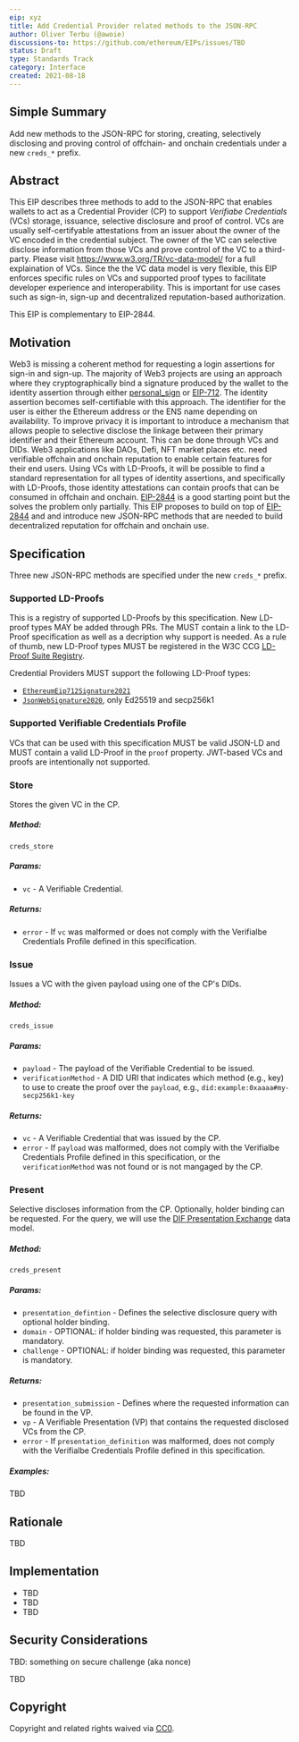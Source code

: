 ```yaml
---
eip: xyz
title: Add Credential Provider related methods to the JSON-RPC
author: Oliver Terbu (@awoie)
discussions-to: https://github.com/ethereum/EIPs/issues/TBD
status: Draft
type: Standards Track
category: Interface
created: 2021-08-18
---
```


<!--You can leave these HTML comments in your merged EIP and delete the visible duplicate text guides, they will not appear and may be helpful to refer to if you edit it again. This is the suggested template for new EIPs. Note that an EIP number will be assigned by an editor. When opening a pull request to submit your EIP, please use an abbreviated title in the filename, `eip-draft_title_abbrev.md`. The title should be 44 characters or less.-->

## Simple Summary
<!--"If you can't explain it simply, you don't understand it well enough." Provide a simplified and layman-accessible explanation of the EIP.-->
Add new methods to the JSON-RPC for storing, creating, selectively disclosing and proving control of offchain- and onchain credentials under a new `creds_*` prefix.

## Abstract
<!--A short (~200 word) description of the technical issue being addressed.-->

This EIP describes three methods to add to the JSON-RPC that enables wallets to act as a Credential Provider (CP) to support *Verifiabe Credentials* (VCs) storage, issuance, selective disclosure and proof of control. VCs are usually self-certifyable attestations from an issuer about the owner of the VC encoded in the credential subject. The owner of the VC can selective disclose information from those VCs and prove control of the VC to a third-party. Please visit https://www.w3.org/TR/vc-data-model/ for a full explaination of VCs. Since the the VC data model is very flexible, this EIP enforces specific rules on VCs and supported proof types to facilitate developer experience and interoperability. This is important for use cases such as sign-in, sign-up and decentralized reputation-based authorization.

This EIP is complementary to EIP-2844.

## Motivation
<!--The motivation is critical for EIPs that want to change the Ethereum protocol. It should clearly explain why the existing protocol specification is inadequate to address the problem that the EIP solves. EIP submissions without sufficient motivation may be rejected outright.-->

Web3 is missing a coherent method for requesting a login assertions for sign-in and sign-up. The majority of Web3 projects are using an approach where they cryptographically bind a signature produced by the wallet to the identity assertion through either [personal_sign]() or [EIP-712](). The identity assertion becomes self-certifiable with this approach. The identifier for the user is either the Ethereum address or the ENS name depending on availability. To improve privacy it is important to introduce a mechanism that allows people to selective disclose the linkage between their primary identifier and their Ethereum account. This can be done through VCs and DIDs. Web3 applications like DAOs, Defi, NFT market places etc. need verifiable offchain and onchain reputation to enable certain features for their end users. Using VCs with LD-Proofs, it will be possible to find a standard representation for all types of identity assertions, and specifically with LD-Proofs, those identity attestations can contain proofs that can be consumed in offchain and onchain. [EIP-2844]() is a good starting point but the solves the problem only partially. This EIP proposes to build on top of [EIP-2844]() and and introduce new JSON-RPC methods that are needed to build decentralized reputation for offchain and onchain use.

<!-- example copied from eip2844
There has been one main previous effort ([#130](https://github.com/ethereum/EIPs/issues/130), [#1098](https://github.com/ethereum/EIPs/pull/1098)) to add decryption to Ethereum wallets in a standard way. This previous approach used a non standard way to encode and represent data encrypted using `x25519-xsalsa20-poly1305`. While this approach does provide a functional way to add encryption support to wallets, it does not take into account similar work that has gone into standardizing the way encrypted data is represented, namely using [JOSE](https://datatracker.ietf.org/wg/jose/documents/) and [COSE](https://datatracker.ietf.org/wg/cose/documents/). Both of these are standards from IETF for representing signed and encrypted objects. Another shortcoming of the previous approach is that it's impossible to retrieve the `x25519` public key from another user if only an Ethereum address is known. Public key discoverability is at the core of the work that is happening with the [W3C DID standard](https://w3c.github.io/did-core), where given a DID a document which contains public keys can always be discovered. Implementations of this standard already exist and are adopted within the Ethereum community, e.g. [`did:ethr`](https://github.com/decentralized-identity/ethr-did-resolver/) and [`did:3`](https://github.com/3box/3id-resolver). Interoperability between JOSE/COSE and DIDs [already exists](https://github.com/decentralized-identity/did-jwt), and work is being done to [strengthen it](https://github.com/decentralized-identity/did-jose-extensions). Adding support for JOSE/COSE and DIDs will enable Ethereum wallets to support a wide range of new use cases such as more traditional authentication using JWTs, as well as new emerging technologies such as [Secure Data Stores](https://identity.foundation/secure-data-store/) and [encrypted data in IPFS](https://github.com/ipld/specs/pull/269).
-->

## Specification
Three new JSON-RPC methods are specified under the new `creds_*` prefix.

### Supported LD-Proofs

This is a registry of supported LD-Proofs by this specification. New LD-proof types MAY be added through PRs. The 
MUST contain a link to the LD-Proof specification as well as a decription why support is  needed. As a rule of thumb, 
new LD-Proof types MUST be registered in the W3C CCG [LD-Proof Suite Registry](https://w3c-ccg.github.io/ld-cryptosuite-registry/).

Credential Providers MUST support the following LD-Proof types:
- [`EthereumEip712Signature2021`](TBD)
- [`JsonWebSignature2020`](https://github.com/w3c-ccg/lds-jws2020), only Ed25519 and secp256k1


### Supported Verifiable Credentials Profile

VCs that can be used with this specification MUST be valid JSON-LD and MUST contain a valid LD-Proof in the `proof` property. JWT-based VCs and proofs are intentionally not supported.

### Store

Stores the given VC in the CP.

##### Method: 

`creds_store`

##### Params:

* `vc` - A Verifiable Credential.

##### Returns:

* `error` - If `vc` was malformed or does not comply with the Verifialbe Credentials Profile defined in this specification.

### Issue

Issues a VC with the given payload using one of the CP's DIDs.

##### Method: 

`creds_issue`

##### Params:

* `payload` - The payload of the Verifiable Credential to be issued.
* `verificationMethod` - A DID URI that indicates which method (e.g., key) to use to create the proof over the `payload`, e.g., `did:example:0xaaaa#my-secp256k1-key`

##### Returns:

* `vc` - A Verifiable Credential that was issued by the CP. 
* `error` - If `payload` was malformed, does not comply with the Verifialbe Credentials Profile defined in this specification, or the `verificationMethod` was not found or is not mangaged by the CP.

### Present

Selective discloses information from the CP. Optionally, holder binding can be requested. For the query, 
we will use the [DIF Presentation Exchange](https://identity.foundation/presentation-exchange/) data model. 

##### Method: 

`creds_present`

##### Params:

* `presentation_defintion` - Defines the selective disclosure query with optional holder binding.
* `domain` - OPTIONAL: if holder binding was requested, this parameter is mandatory.
* `challenge` - OPTIONAL: if holder binding was requested, this parameter is mandatory. 

##### Returns:

* `presentation_submission` - Defines where the requested information can be found in the VP.
* `vp` - A Verifiable Presentation (VP) that contains the requested disclosed VCs from the CP.
* `error` - If `presentation_definition` was malformed, does not comply with the Verifialbe Credentials Profile defined in this specification.

##### Examples:

TBD


## Rationale
<!--The rationale fleshes out the specification by describing what motivated the design and why particular design decisions were made. It should describe alternate designs that were considered and related work, e.g. how the feature is supported in other languages. The rationale may also provide evidence of consensus within the community, and should discuss important objections or concerns raised during discussion.-->

TBD

## Implementation
<!--The implementations must be completed before any EIP is given status "Final", but it need not be completed before the EIP is accepted. While there is merit to the approach of reaching consensus on the specification and rationale before writing code, the principle of "rough consensus and running code" is still useful when it comes to resolving many discussions of API details.-->

- TBD
- TBD
- TBD

## Security Considerations
<!--All EIPs must contain a section that discusses the security implications/considerations relevant to the proposed change. Include information that might be important for security discussions, surfaces risks and can be used throughout the life cycle of the proposal. E.g. include security-relevant design decisions, concerns, important discussions, implementation-specific guidance and pitfalls, an outline of threats and risks and how they are being addressed. EIP submissions missing the "Security Considerations" section will be rejected. An EIP cannot proceed to status "Final" without a Security Considerations discussion deemed sufficient by the reviewers.-->

TBD: something on secure challenge (aka nonce)

TBD

## Copyright
Copyright and related rights waived via [CC0](https://creativecommons.org/publicdomain/zero/1.0/).